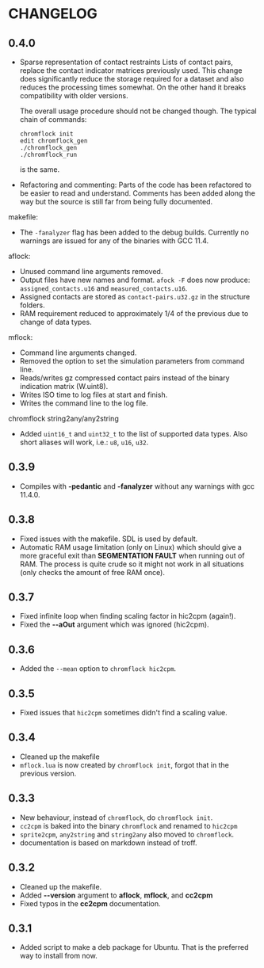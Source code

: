 # CHANGELOG

## 0.4.0

- Sparse representation of contact restraints Lists of contact pairs,
  replace the contact indicator matrices previously used. This change
  does significantly reduce the storage required for a dataset and
  also reduces the processing times somewhat. On the other hand it
  breaks compatibility with older versions.

  The overall usage procedure should not be changed though. The typical
  chain of commands:

  ``` shell
  chromflock init
  edit chromflock_gen
  ./chromflock_gen
  ./chromflock_run
  ```
  is the same.

- Refactoring and commenting: Parts of the code has been refactored to
be easier to read and understand. Comments has been added along the
way but the source is still far from being fully documented.

makefile:
- The `-fanalyzer` flag has been added to the debug builds. Currently
  no warnings are issued for any of the binaries with GCC 11.4.

aflock:
- Unused command line arguments removed.
- Output files have new names and format. `afock -F` does now produce:
  `assigned_contacts.u16` and `measured_contacts.u16`.
- Assigned contacts are stored as `contact-pairs.u32.gz` in the
  structure folders.
- RAM requirement reduced to approximately 1/4 of the previous due to
  change of data types.

mflock:
- Command line arguments changed.
- Removed the option to set the simulation parameters from command line.
- Reads/writes gz compressed contact pairs instead of the binary
  indication matrix (W.uint8).
- Writes ISO time to log files at start and finish.
- Writes the command line to the log file.

chromflock string2any/any2string
- Added `uint16_t` and `uint32_t` to the list of supported data
  types. Also short aliases will work, i.e.: `u8`, `u16`, `u32`.

## 0.3.9
- Compiles with **-pedantic** and **-fanalyzer** without any warnings
  with gcc 11.4.0.

## 0.3.8
- Fixed issues with the makefile. SDL is used by default.
- Automatic RAM usage limitation (only on Linux) which should give a
  more graceful exit than **SEGMENTATION FAULT** when running out of
  RAM. The process is quite crude so it might not work in all
  situations (only checks the amount of free RAM once).

## 0.3.7
- Fixed infinite loop when finding scaling factor in hic2cpm (again!).
- Fixed the **--aOut** argument which was ignored (hic2cpm).

## 0.3.6
- Added the `--mean` option to `chromflock hic2cpm`.

## 0.3.5
- Fixed issues that `hic2cpm` sometimes didn't find a scaling value.

## 0.3.4
- Cleaned up the makefile
- `mflock.lua` is now created by `chromflock init`, forgot that in the
  previous version.

## 0.3.3
- New behaviour, instead of `chromflock`, do `chromflock init`.
- `cc2cpm` is baked into the binary `chromflock` and renamed to
  `hic2cpm`
- `sprite2cpm`, `any2string` and `string2any` also moved to `chromflock`.
- documentation is based on markdown instead of troff.

## 0.3.2
 - Cleaned up the makefile.
 - Added **--version** argument to **aflock**, **mflock**, and **cc2cpm**
 - Fixed typos in the **cc2cpm** documentation.

## 0.3.1
 - Added script to make a deb package for Ubuntu. That is the
   preferred way to install from now.
